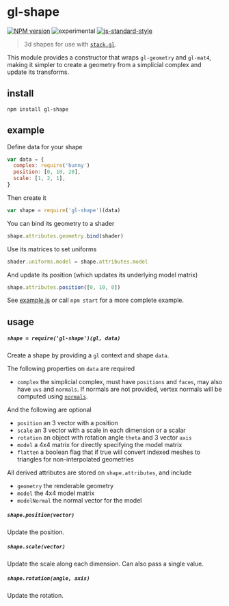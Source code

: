 # gl-shape

[![NPM version][npm-image]][npm-url]
![experimental][experimental-image]
[![js-standard-style][standard-image]][standard-url]

> 3d shapes for use with [`stack.gl`](http://stack.gl). 

This module provides a constructor that wraps `gl-geometry` and `gl-mat4`, making it simpler to create a geometry from a simplicial complex and update its transforms.

## install

```
npm install gl-shape
```

## example

Define data for your shape

```javascript
var data = {
  complex: require('bunny')
  position: [0, 10, 20],
  scale: [1, 2, 1],
}
```

Then create it

```javascript
var shape = require('gl-shape')(data)
```

You can bind its geometry to a shader

```javascript
shape.attributes.geometry.bind(shader)
```

Use its matrices to set uniforms

```javascript
shader.uniforms.model = shape.attributes.model
```

And update its position (which updates its underlying model matrix)

```javascript
shape.attributes.position([0, 10, 0])
```

See [example.js](example.js) or call `npm start` for a more complete example.

## usage

##### `shape = require('gl-shape')(gl, data)`

Create a shape by providing a `gl` context and shape `data`.

The following properties on `data` are required
- `complex` the simplicial complex, must have `positions` and `faces`, may also have `uvs` and `normals`. If normals are not provided, vertex normals will be computed using [`normals`](https://github.com/mikolalysenko/normals).

And the following are optional
- `position` an 3 vector with a position
- `scale` an 3 vector with a scale in each dimension or a scalar
- `rotation` an object with rotation angle `theta` and 3 vector `axis`
- `model` a 4x4 matrix for directly specifying the model matrix
- `flatten` a boolean flag that if true will convert indexed meshes to triangles for non-interpolated geometries

All derived attributes are stored on `shape.attributes`, and include
- `geometry` the renderable geometry
- `model` the 4x4 model matrix
- `modelNormal` the normal vector for the model

##### `shape.position(vector)`

Update the position.

##### `shape.scale(vector)`

Update the scale along each dimension. Can also pass a single value.

##### `shape.rotation(angle, axis)`

Update the rotation.

[npm-image]: https://img.shields.io/badge/npm-v1.0.0-lightgray.svg?style=flat-square
[npm-url]: https://npmjs.org/package/gl-shape
[standard-image]: https://img.shields.io/badge/code%20style-standard-lightgray.svg?style=flat-square
[standard-url]: https://github.com/feross/standard
[experimental-image]: https://img.shields.io/badge/stability-experimental-lightgray.svg?style=flat-square
